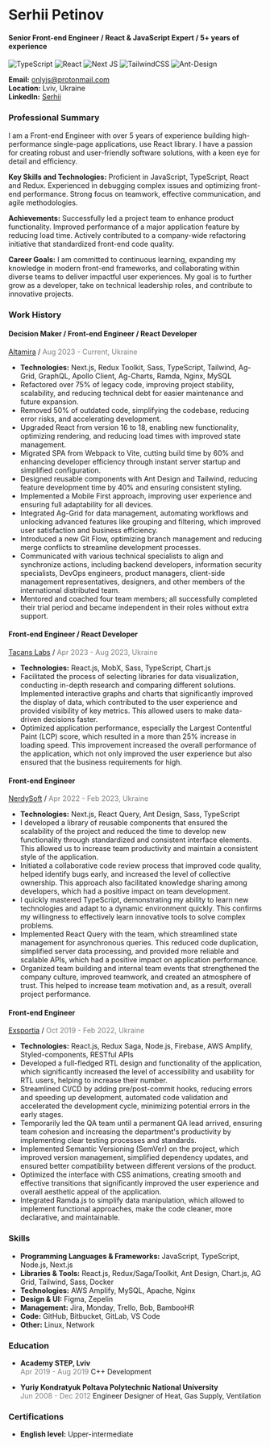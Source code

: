 # Serhii Petinov

#### Senior Front-end Engineer / React & JavaScript Expert / 5+ years of experience

![TypeScript](https://img.shields.io/badge/typescript-%23007ACC.svg?style=for-the-badge&logo=typescript&logoColor=white) ![React](https://img.shields.io/badge/react-%2320232a.svg?style=for-the-badge&logo=react&logoColor=%2361DAFB) ![Next JS](https://img.shields.io/badge/Next-black?style=for-the-badge&logo=next.js&logoColor=white) ![TailwindCSS](https://img.shields.io/badge/tailwindcss-%2338B2AC.svg?style=for-the-badge&logo=tailwind-css&logoColor=white) ![Ant-Design](https://img.shields.io/badge/-AntDesign-%230170FE?style=for-the-badge&logo=ant-design&logoColor=white)

**Email:** [onlyjs@protonmail.com](mailto:onlyjs@protonmail.com)  
**Location:** Lviv, Ukraine     
**LinkedIn:** [Serhii](https://www.linkedin.com/in/serhii-front-end-engineer/)

### Professional Summary

I am a Front-end Engineer with over 5 years of experience building high-performance single-page applications, use React library. I have a passion for creating robust and user-friendly software solutions, with a keen eye for detail and efficiency.

**Key Skills and Technologies:**
Proficient in JavaScript, TypeScript, React and Redux.
Experienced in debugging complex issues and optimizing front-end performance.
Strong focus on teamwork, effective communication, and agile methodologies.

**Achievements:**
Successfully led a project team to enhance product functionality.
Improved performance of a major application feature by reducing load time.
Actively contributed to a company-wide refactoring initiative that standardized front-end code quality.

**Career Goals:**
I am committed to continuous learning, expanding my knowledge in modern front-end frameworks, and collaborating within diverse teams to deliver impactful user experiences. My goal is to further grow as a developer, take on technical leadership roles, and contribute to innovative projects.

### Work History

#### Decision Maker / Front-end Engineer / React Developer

[Altamira](https://www.altamira.ai/) / <span style="color:gray">Aug 2023 - Current, Ukraine</span>

- **Technologies:** Next.js, Redux Toolkit, Sass, TypeScript, Tailwind, Ag-Grid, GraphQL, Apollo Client, Ag-Charts, Ramda, Nginx, MySQL
- Refactored over 75% of legacy code, improving project stability, scalability, and reducing technical debt for easier maintenance and future expansion.
- Removed 50% of outdated code, simplifying the codebase, reducing error risks, and accelerating development.
- Upgraded React from version 16 to 18, enabling new functionality, optimizing rendering, and reducing load times with improved state management.
- Migrated SPA from Webpack to Vite, cutting build time by 60% and enhancing developer efficiency through instant server startup and simplified configuration.
- Designed reusable components with Ant Design and Tailwind, reducing feature development time by 40% and ensuring consistent styling.
- Implemented a Mobile First approach, improving user experience and ensuring full adaptability for all devices.
- Integrated Ag-Grid for data management, automating workflows and unlocking advanced features like grouping and filtering, which improved user satisfaction and business efficiency.
- Introduced a new Git Flow, optimizing branch management and reducing merge conflicts to streamline development processes.
- Communicated with various technical specialists to align and synchronize actions, including backend developers, information security specialists, DevOps engineers, product managers, client-side management representatives, designers, and other members of the international distributed team.
- Mentored and coached four team members; all successfully completed their trial period and became independent in their roles without extra support.

#### Front-end Engineer / React Developer

[Tacans Labs](https://tacans.com/) / <span style="color:gray">Apr 2023 - Aug 2023, Ukraine</span>

- **Technologies:** React.js, MobX, Sass, TypeScript, Chart.js
- Facilitated the process of selecting libraries for data visualization, conducting in-depth research and comparing different solutions. Implemented interactive graphs and charts that significantly improved the display of data, which contributed to the user experience and provided visibility of key metrics. This allowed users to make data-driven decisions faster.
- Optimized application performance, especially the Largest Contentful Paint (LCP) score, which resulted in a more than 25% increase in loading speed. This improvement increased the overall performance of the application, which not only improved the user experience but also ensured that the business requirements for high.

#### Front-end Engineer

[NerdySoft](https://nerdysoft.com/) / <span style="color:gray">Apr 2022 - Feb 2023, Ukraine</span>

- **Technologies:** Next.js, React Query, Ant Design, Sass, TypeScript
- I developed a library of reusable components that ensured the scalability of the project and reduced the time to develop new functionality through standardized and consistent interface elements. This allowed us to increase team productivity and maintain a consistent style of the application.
- Initiated a collaborative code review process that improved code quality, helped identify bugs early, and increased the level of collective ownership. This approach also facilitated knowledge sharing among developers, which had a positive impact on team development.
- I quickly mastered TypeScript, demonstrating my ability to learn new technologies and adapt to a dynamic environment quickly. This confirms my willingness to effectively learn innovative tools to solve complex problems.
- Implemented React Query with the team, which streamlined state management for asynchronous queries. This reduced code duplication, simplified server data processing, and provided more reliable and scalable APIs, which had a positive impact on application performance.
- Organized team building and internal team events that strengthened the company culture, improved teamwork, and created an atmosphere of trust. This helped to increase team motivation and, as a result, overall project performance.

#### Front-end Engineer

[Exsportia](https://www.exsportia.com/) / <span style="color:gray">Oct 2019 - Feb 2022, Ukraine</span>

- **Technologies:** React.js, Redux Saga, Node.js, Firebase, AWS Amplify, Styled-components, RESTful APIs
- Developed a full-fledged RTL design and functionality of the application, which significantly increased the level of accessibility and usability for RTL users, helping to increase their number.
- Streamlined CI/CD by adding pre/post-commit hooks, reducing errors and speeding up development, automated code validation and accelerated the development cycle, minimizing potential errors in the early stages.
- Temporarily led the QA team until a permanent QA lead arrived, ensuring team cohesion and increasing the department's productivity by implementing clear testing processes and standards.
- Implemented Semantic Versioning (SemVer) on the project, which improved version management, simplified dependency updates, and ensured better compatibility between different versions of the product.
- Optimized the interface with CSS animations, creating smooth and effective transitions that significantly improved the user experience and overall aesthetic appeal of the application.
- Integrated Ramda.js to simplify data manipulation, which allowed to implement functional approaches, make the code cleaner, more declarative, and maintainable.

### Skills

- **Programming Languages & Frameworks:** JavaScript, TypeScript, Node.js, Next.js
- **Libraries & Tools:** React.js, Redux/Saga/Toolkit, Ant Design, Chart.js, AG Grid, Tailwind, Sass, Docker
- **Technologies:** AWS Amplify, MySQL, Apache, Nginx
- **Design & UI:** Figma, Zepelin
- **Management:** Jira, Monday, Trello, Bob, BambooHR
- **Code:** GitHub, Bitbucket, GitLab, VS Code
- **Other:** Linux, Network

### Education

- **Academy STEP, Lviv**  
  <span style="color:gray">Apr 2019 - Aug 2019</span>
  C++ Development

- **Yuriy Kondratyuk Poltava Polytechnic National University**  
  <span style="color:gray">Jun 2008 - Dec 2012</span>
  Engineer Designer of Heat, Gas Supply, Ventilation

### Certifications

- **English level:** Upper-intermediate
